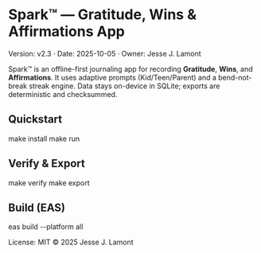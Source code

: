 # Spark™ — Gratitude, Wins & Affirmations App
Version: v2.3 · Date: 2025-10-05 · Owner: Jesse J. Lamont

Spark™ is an offline-first journaling app for recording **Gratitude**, **Wins**, and **Affirmations**. It uses adaptive prompts (Kid/Teen/Parent) and a bend-not-break streak engine. Data stays on-device in SQLite; exports are deterministic and checksummed.

## Quickstart
make install
make run

## Verify & Export
make verify
make export

## Build (EAS)
eas build --platform all

License: MIT © 2025 Jesse J. Lamont
